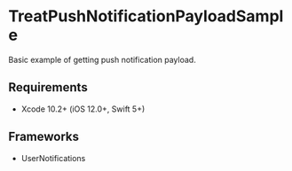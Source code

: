# TreatPushNotificationPayloadSample
Basic example of getting push notification payload.

## Requirements
- Xcode 10.2+ (iOS 12.0+, Swift 5+)

## Frameworks
- UserNotifications
